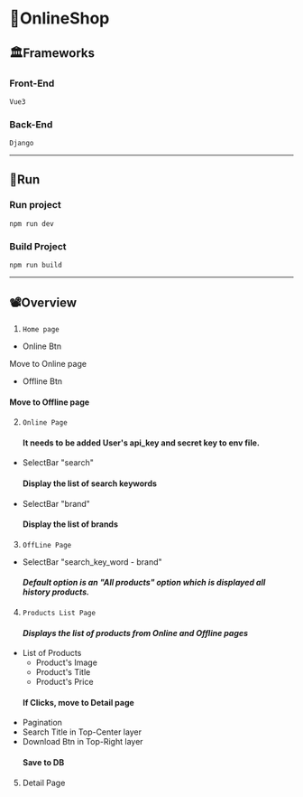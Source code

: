 # 🛒OnlineShop

## 🏛Frameworks
  ### Front-End
    Vue3
  ### Back-End
    Django
 ----------
## 🚗Run

  ### Run project
    npm run dev
  ### Build Project
    npm run build
 ----------
## 📽Overview
1. `Home page`
 - Online Btn
  
  Move to Online page
  
 - Offline Btn
  #### Move to Offline page
 
2. `Online Page`
   #### It needs to be added User's api_key and secret key to env file.

 - SelectBar   "search"
   #### Display the list of search keywords
 - SelectBar   "brand"
   #### Display the list of brands

3. `OffLine Page`
 - SelectBar "search_key_word - brand"
   #### *Default option is an "All products" option which is displayed all history products.*
     
4. `Products List Page `
   #### *Displays the list of products from Online and Offline pages*
 - List of Products
   - Product's Image
   - Product's Title
   - Product's Price
   #### If Clicks, move to Detail page
 - Pagination
 - Search Title in Top-Center layer
 - Download Btn in Top-Right layer
   #### Save to DB

5. Detail Page
 

